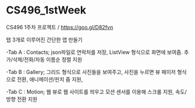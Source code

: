 # CS496_1stWeek
CS496 1주차 프로젝트 / https://goo.gl/D82fvn

탭 3개로 이루어진 간단한 앱 만들기

-Tab A : Contacts; json파일로 연락처를 저장, ListView 형식으로 화면에 보여줌. 추가/삭제/전화/자동 이름순 정렬 지원

-Tab B : Gallery; 그리드 형식으로 사진들을 보여주고, 사진을 누르면 뷰 페이저 형식으로 전환, 애니메이션/핀치 줌 지원,

-Tab C : Motion; 웹 뷰로 웹 사이트를 띄우고 모션 센서를 이용해 스크롤 지원, 속도/방향 전환 지원
